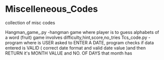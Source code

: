 # Miscelleneous_Codes
collection of misc codes

Hangman_game_.py -hangman game where player is to guess alphabets of a word (fruit) game involves difficulty,hint,score,no_tries
Tcs_code.py -program where is USER asked to  ENTER A DATE, program checks if data entered is VALID ( correct date format and valid date value )and then RETURN it's MONTH VALUE  and NO. OF DAYS that month has


